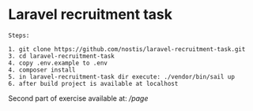 # Laravel recruitment task

````
Steps:

1. git clone https://github.com/nostis/laravel-recruitment-task.git
3. cd laravel-recruitment-task
4. copy .env.example to .env
4. composer install
5. in laravel-recruitment-task dir execute: ./vendor/bin/sail up
6. after build project is available at localhost
````

Second part of exercise available at: */page*
